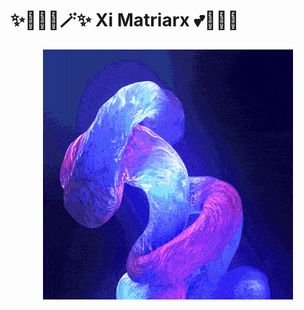 # ✨🧚🏻‍♀️🪄✨ Xi Matriarx  💕🦄🌈🏰

<p align="center">
	<img src="fractal.gif" width="400" height="400">
</p>

